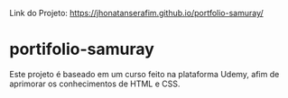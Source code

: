 
Link do Projeto: https://jhonatanserafim.github.io/portfolio-samuray/

# portifolio-samuray
Este projeto é baseado em um curso feito na plataforma Udemy, afim de aprimorar os conhecimentos de HTML e CSS.
